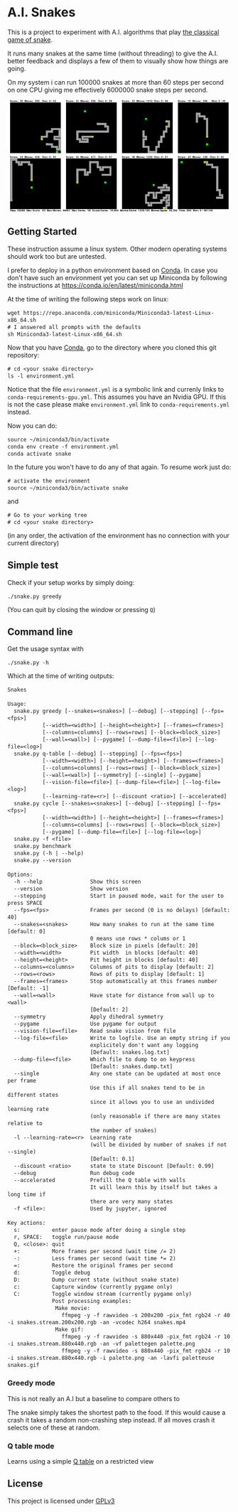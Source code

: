 # A.I. Snakes

This is a project to experiment with A.I. algorithms that play [the classical game of snake](https://en.wikipedia.org/wiki/Snake_%28video_game_genre%29).

It runs many snakes at the same time (without threading) to give the A.I. better feedback and displays a few of them to visually show how things are going.

On my system i can run 100000 snakes at more than 60 steps per second on one CPU giving me effectively 6000000 snake steps per second.

![](snakes.gif)

## Getting Started

These instruction assume a linux system. Other modern operating systems should
work too but are untested.

I prefer to deploy in a python environment based on [Conda](https://conda.io).
In case you don't have such an environment yet you can set up Miniconda by following the instructions at https://conda.io/en/latest/miniconda.html

At the time of writing the following steps work on linux:

```
wget https://repo.anaconda.com/miniconda/Miniconda3-latest-Linux-x86_64.sh
# I answered all prompts with the defaults
sh Miniconda3-latest-Linux-x86_64.sh
```

Now that you have [Conda](https://conda.io), go to the directory where you cloned this git repository:

```
# cd <your snake directory>
ls -l environment.yml
```

Notice that the file `environment.yml` is a symbolic link and currenly
links to `conda-requirements-gpu.yml`. This assumes you have an Nvidia GPU. If
this is not the case please make `environment.yml` link to `conda-requirements.yml` instead.

Now you can do:

```
source ~/miniconda3/bin/activate
conda env create -f environment.yml
conda activate snake
```

In the future you won't have to do any of that again. To resume work just do:

```
# activate the environment
source ~/miniconda3/bin/activate snake
```

and

```
# Go to your working tree
# cd <your snake directory>
```

(in any order, the activation of the environment has no connection with your current directory)

## Simple test

Check if your setup works by simply doing:

```
./snake.py greedy
```

(You can quit by closing the window or pressing `Q`)

## Command line

Get the usage syntax with

```
./snake.py -h
```

Which at the time of writing outputs:

```
Snakes

Usage:
  snake.py greedy [--snakes=<snakes>] [--debug] [--stepping] [--fps=<fps>]
           [--width=<width>] [--height=<height>] [--frames=<frames>]
           [--columns=columns] [--rows=rows] [--block=<block_size>]
           [--wall=<wall>] [--pygame] [--dump-file=<file>] [--log-file=<log>]
  snake.py q-table [--debug] [--stepping] [--fps=<fps>]
           [--width=<width>] [--height=<height>] [--frames=<frames>]
           [--columns=columns] [--rows=rows] [--block=<block_size>]
           [--wall=<wall>] [--symmetry] [--single] [--pygame]
           [--vision-file=<file>] [--dump-file=<file>] [--log-file=<log>]
           [--learning-rate=<r>] [--discount <ratio>] [--accelerated]
  snake.py cycle [--snakes=<snakes>] [--debug] [--stepping] [--fps=<fps>]
           [--width=<width>] [--height=<height>] [--frames=<frames>]
           [--columns=columns] [--rows=rows] [--block=<block_size>]
           [--pygame] [--dump-file=<file>] [--log-file=<log>]
  snake.py -f <file>
  snake.py benchmark
  snake.py (-h | --help)
  snake.py --version

Options:
  -h --help               Show this screen
  --version               Show version
  --stepping              Start in paused mode, wait for the user to press SPACE
  --fps=<fps>             Frames per second (0 is no delays) [default: 40]
  --snakes=<snakes>       How many snakes to run at the same time [default: 0]
                          0 means use rows * colums or 1
  --block=<block_size>    Block size in pixels [default: 20]
  --width=<width>         Pit width  in blocks [default: 40]
  --height=<height>       Pit height in blocks [default: 40]
  --columns=<columns>     Columns of pits to display [default: 2]
  --rows=<rows>           Rows of pits to display [default: 1]
  --frames=<frames>       Stop automatically at this frames number [Default: -1]
  --wall=<wall>           Have state for distance from wall up to <wall>
                          [Default: 2]
  --symmetry              Apply dihedral symmetry
  --pygame                Use pygame for output
  --vision-file=<file>    Read snake vision from file
  --log-file=<file>       Write to logfile. Use an empty string if you
                          explicitely don't want any logging
                          [Default: snakes.log.txt]
  --dump-file=<file>      Which file to dump to on keypress
                          [Default: snakes.dump.txt]
  --single                Any one state can be updated at most once per frame
                          Use this if all snakes tend to be in different states
                          since it allows you to use an undivided learning rate
                          (only reasonable if there are many states relative to
                          the number of snakes)
  -l --learning-rate=<r>  Learning rate
                          (will be divided by number of snakes if not --single)
                          [Default: 0.1]
  --discount <ratio>      state to state Discount [Default: 0.99]
  --debug                 Run debug code
  --accelerated           Prefill the Q table with walls
                          It will learn this by itself but takes a long time if
                          there are very many states
  -f <file>:              Used by jupyter, ignored

Key actions:
  s:          enter pause mode after doing a single step
  r, SPACE:   toggle run/pause mode
  Q, <close>: quit
  +:          More frames per second (wait time /= 2)
  -:          Less frames per second (wait time *= 2)
  =:          Restore the original frames per second
  d:          Toggle debug
  D:          Dump current state (without snake state)
  c:          Capture window (currently pygame only)
  C:          Toggle window stream (currently pygame only)
              Post processing examples:
               Make movie:
                 ffmpeg -y -f rawvideo -s 200x200 -pix_fmt rgb24 -r 40 -i snakes.stream.200x200.rgb -an -vcodec h264 snakes.mp4
               Make gif:
                 ffmpeg -y -f rawvideo -s 880x440 -pix_fmt rgb24 -r 10 -i snakes.stream.880x440.rgb -an -vf palettegen palette.png
                 ffmpeg -y -f rawvideo -s 880x440 -pix_fmt rgb24 -r 10 -i snakes.stream.880x440.rgb -i palette.png -an -lavfi paletteuse snakes.gif
```

### Greedy mode

This is not really an A.I but a baseline to compare others to

The snake simply takes the shortest path to the food.
If this would cause a crash it takes a random non-crashing step instead.
If all moves crash it selects one of these at random.

### Q table mode

Learns using a simple [Q table](https://en.wikipedia.org/wiki/Q-learning) on a restricted view

## License

This project is licensed under [GPLv3](https://www.gnu.org/licenses/gpl-3.0.en.html)
